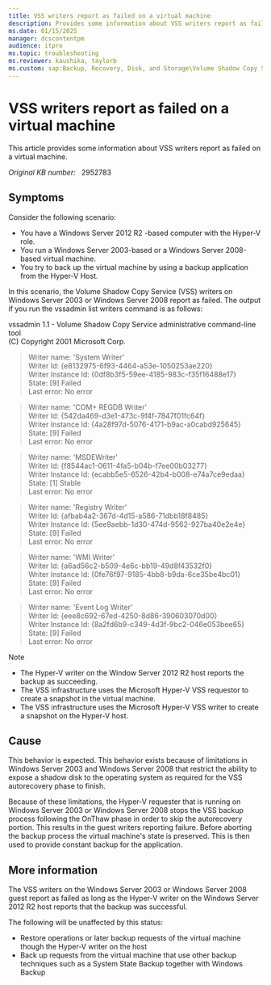 ```yaml
---
title: VSS writers report as failed on a virtual machine
description: Provides some information about VSS writers report as failed on a virtual machine
ms.date: 01/15/2025
manager: dcscontentpm
audience: itpro
ms.topic: troubleshooting
ms.reviewer: kaushika, taylorb
ms.custom: sap:Backup, Recovery, Disk, and Storage\Volume Shadow Copy Service (VSS), csstroubleshoot
---
```

# VSS writers report as failed on a virtual machine

This article provides some information about VSS writers report as failed on a virtual machine.

_Original KB number:_ &nbsp; 2952783

## Symptoms

Consider the following scenario:
- You have a Windows Server 2012 R2 -based computer with the Hyper-V role.
- You run a Windows Server 2003-based or a Windows Server 2008-based virtual machine.
- You try to back up the virtual machine by using a backup application from the Hyper-V Host.  

In this scenario, the Volume Shadow Copy Service (VSS) writers on Windows Server 2003 or Windows Server 2008 report as failed. The output if you run the vssadmin list writers command is as follows:

vssadmin 1.1 - Volume Shadow Copy Service administrative command-line tool  
(C) Copyright 2001 Microsoft Corp.

>Writer name: 'System Writer'  
 Writer Id: {e8132975-6f93-4464-a53e-1050253ae220}  
 Writer Instance Id: {0df8b3f5-59ee-4185-983c-f35f16488e17}  
State: [9] Failed  
 Last error: No error  

>Writer name: 'COM+ REGDB Writer'  
 Writer Id: {542da469-d3e1-473c-9f4f-7847f01fc64f}  
 Writer Instance Id: {4a28f97d-5076-4171-b9ac-a0cabd925645}  
State: [9] Failed  
 Last error: No error  

>Writer name: 'MSDEWriter'  
 Writer Id: {f8544ac1-0611-4fa5-b04b-f7ee00b03277}  
 Writer Instance Id: {ecabb5e5-6526-42b4-b008-e74a7ce9edaa}  
 State: [1] Stable  
 Last error: No error  

>Writer name: 'Registry Writer'  
 Writer Id: {afbab4a2-367d-4d15-a586-71dbb18f8485}  
 Writer Instance Id: {5ee9aebb-1d30-474d-9562-927ba40e2e4e}  
State: [9] Failed  
 Last error: No error  

>Writer name: 'WMI Writer'  
 Writer Id: {a6ad56c2-b509-4e6c-bb19-49d8f43532f0}  
 Writer Instance Id: {0fe76f97-9185-4bb8-b9da-6ce35be4bc01}  
State: [9] Failed  
 Last error: No error  

>Writer name: 'Event Log Writer'  
 Writer Id: {eee8c692-67ed-4250-8d86-390603070d00}  
 Writer Instance Id: {8a2fd6b9-c349-4d3f-9bc2-046e053bee65}  
State: [9] Failed  
 Last error: No error  

>[!NOTE]  
>- The Hyper-V writer on the Window Server 2012 R2 host reports the backup as succeeding.
>- The VSS infrastructure uses the Microsoft Hyper-V VSS requestor to create a snapshot in the virtual machine.
>- The VSS infrastructure uses the Microsoft Hyper-V VSS writer to create a snapshot on the Hyper-V host.

## Cause

This behavior is expected. This behavior exists because of limitations in Windows Server 2003 and Windows Server 2008 that restrict the ability to expose a shadow disk to the operating system as required for the VSS autorecovery phase to finish.

Because of these limitations, the Hyper-V requester that is running on Windows Server 2003 or Windows Server 2008 stops the VSS backup process following the OnThaw phase in order to skip the autorecovery portion. This results in the guest writers reporting failure. Before aborting the backup process the virtual machine's state is preserved. This is then used to provide constant backup for the application.

## More information

The VSS writers on the Windows Server 2003 or Windows Server 2008 guest report as failed as long as the Hyper-V writer on the Windows Server 2012 R2 host reports that the backup was successful.

The following will be unaffected by this status: 
- Restore operations or later backup requests of the virtual machine though the Hyper-V writer on the host 
- Back up requests from the virtual machine that use other backup techniques such as a System State Backup together with Windows Backup
